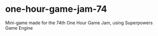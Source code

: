 # one-hour-game-jam-74
Mini-game made for the 74th One Hour Game Jam, using Superpowers Game Engine
